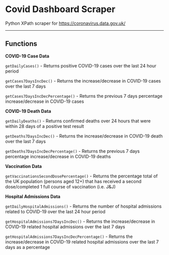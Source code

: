 # Covid Dashboard Scraper

Python XPath scraper for https://coronavirus.data.gov.uk/

***

## Functions

**COVID-19 Case Data**

`getDailyCases()` - Returns positive COVID-19 cases over the last 24 hour period

`getCases7DaysIncDec()` - Returns the increase/decrease in COVID-19 cases over the last 7 days

`getCases7DaysIncDecPercentage()` - Returns the previous 7 days percentage increase/decrease in COVID-19 cases

**COVID-19 Death Data**

`getDailyDeaths()` - Returns confirmed deaths over 24 hours that were within 28 days of a positive test result

`getDeaths7DaysIncDec()` - Returns the increase/decrease in COVID-19 death over the last 7 days

`getDeaths7DaysIncDecPercentage()` - Returns the previous 7 days percentage increase/decrease in COVID-19 deaths

**Vaccination Data**

`getVaccinationsSecondDosePercentage()` - Returns the percentage total of the UK population (persons aged 12+) that has received a second dose/completed 1 full course of vaccination (i.e. J&J)

**Hospital Admissions Data**

`getDailyHospitalAdmissions()` - Returns the number of hospital admissions related to COVID-19 over the last 24 hour period

`getHospitalAdmissions7DaysIncDec()` - Returns the increase/decrease in COVID-19 related hospital admissions over the last 7 days

`getHospitalAdmissions7DaysIncDecPercentage()` - Returns the increase/decrease in COVID-19 related hospital admissions over the last 7 days as a percentage